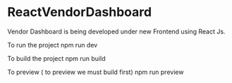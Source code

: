# ReactVendorDashboard
Vendor Dashboard is being developed under new Frontend using React Js.

 To run the project
npm run dev 


 To build the project 
npm run build 

 To preview ( to preview we must build first)
npm run preview 
